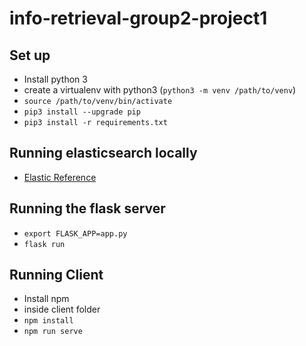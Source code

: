 # info-retrieval-group2-project1

## Set up
- Install python 3
- create a virtualenv with python3 (`python3 -m venv /path/to/venv`)
- `source /path/to/venv/bin/activate`
- `pip3 install --upgrade pip`
- `pip3 install -r requirements.txt`

## Running elasticsearch locally
- [Elastic Reference](https://www.elastic.co/guide/en/elasticsearch/reference/current/setup.html)

## Running the flask server
- `export FLASK_APP=app.py`
- `flask run`

## Running Client
- Install npm
- inside client folder
- `npm install`
- `npm run serve`